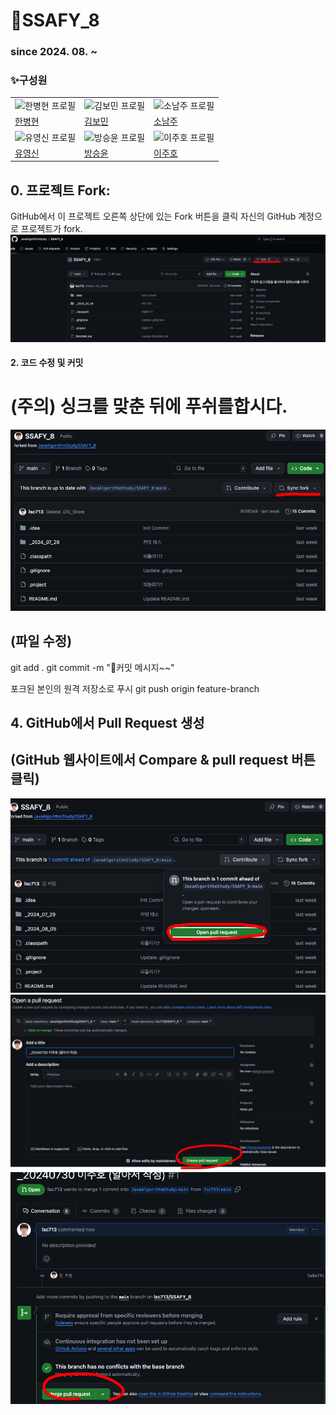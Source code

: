 # 🐰SSAFY_8

### since 2024. 08. ~


### ✨구성원
|   |   |   |
|---|---|---|
| ![한병현 프로필](https://avatars.githubusercontent.com/u/176976238?v=4) | ![김보민 프로필](https://avatars.githubusercontent.com/u/177008993?v=4) | ![소남주 프로필](https://avatars.githubusercontent.com/u/79499733?v=4) |
| [한병현](https://github.com/Hanbh97) | [김보민](https://github.com/mokbee1) | [소남주](https://github.com/NJ97S) |
| ![유영신 프로필](https://avatars.githubusercontent.com/u/108395237?v=4) | ![방승윤 프로필](https://avatars.githubusercontent.com/u/175176611?v=4) | ![이주호 프로필](https://avatars.githubusercontent.com/u/139448668?u=73760fdbacdee68404e001350eab1748dcac10d4&v=4) |
| [유영신](https://github.com/yoo-tonec) | [방승윤](https://github.com/sybang97) | [이주호](https://github.com/lsc713) |




## 0. 프로젝트 Fork:
GitHub에서 이 프로젝트 오른쪽 상단에 있는 Fork 버튼을 클릭
자신의 GitHub 계정으로 프로젝트가 fork.
![포크](/images/포크1.png)





#### 2. 코드 수정 및 커밋


# (주의) 싱크를 맞춘 뒤에 푸쉬를합시다.
![포크](/images/포크4.png)
## (파일 수정)
git add .
git commit -m "커밋 메시지~~"

포크된 본인의 원격 저장소로 푸시
git push origin feature-branch

## 4. GitHub에서 Pull Request 생성
## (GitHub 웹사이트에서 Compare & pull request 버튼 클릭)
![포크](/images/포크5.png)
![포크](/images/포크6.png)
![포크](/images/포크7.png)
```
